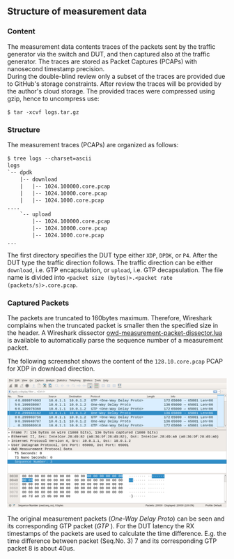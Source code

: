 ## Structure of measurement data

### Content

The measurement data contents traces of the packets sent by the traffic generator via the switch and DUT, and then captured also at the
traffic generator. 
The traces are stored as Packet Captures (PCAPs) with nanosecond timestamp precision.  
During the double-blind review only a subset of the traces are provided due to GitHub's storage constraints.
After review the traces will be provided by the author's cloud storage.
The provided traces were compressed using gzip, hence to uncompress use:
```
$ tar -xcvf logs.tar.gz
```

### Structure

The measurement traces (PCAPs) are organized as follows:
```
$ tree logs --charset=ascii
logs
`-- dpdk
    |-- download
    |   |-- 1024.100000.core.pcap
    |   |-- 1024.10000.core.pcap
    |   |-- 1024.1000.core.pcap
....
    `-- upload
        |-- 1024.100000.core.pcap
        |-- 1024.10000.core.pcap
        |-- 1024.1000.core.pcap
...
```
The first directory specifies the DUT type either `XDP`, `DPDK`, or `P4`.
After the DUT type the traffic direction follows.
The traffic direction can be either `download`, i.e. GTP encapsulation, or `upload`, i.e. GTP decapsulation.
The file name is divided into `<packet size (bytes)>.<packet rate (packets/s)>.core.pcap`.

### Captured Packets

The packets are truncated to 160bytes maximum.
Therefore, Wireshark complains when the truncated packet is smaller then the specified size in the header.
A Wireshark dissector [owd-measurement-packet-dissector.lua](../owd-measurement-packet-dissector.lua) is available to automatically parse the sequence number of a measurement packet.

The following screenshot shows the content of the `128.10.core.pcap` PCAP for XDP in download direction.

![Packet capture.](pcap.png "Packet capture.")

The original measurement packets (*One-Way Delay Proto*) can be seen and its corresponding GTP packet
(*GTP <One-Way Delay Proto>*).
For the DUT latency the RX timestamps of the packets are used to calculate the time difference.
E.g. the time difference between packet (Seq.No. 3) 7 and its corresponding GTP packet 8 is about 40us.
